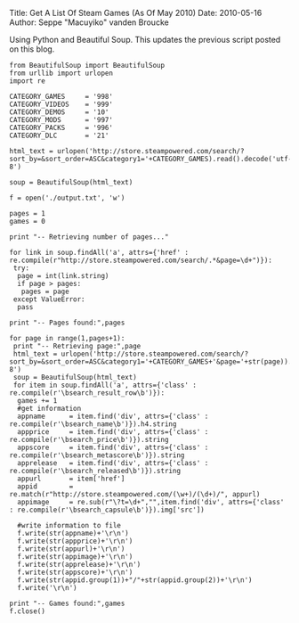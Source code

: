 Title: Get A List Of Steam Games (As Of May 2010)
Date: 2010-05-16
Author: Seppe "Macuyiko" vanden Broucke

Using Python and Beautiful Soup. This updates the previous script posted on this blog.

    from BeautifulSoup import BeautifulSoup  
    from urllib import urlopen  
    import re  

    CATEGORY_GAMES     = '998'  
    CATEGORY_VIDEOS    = '999'  
    CATEGORY_DEMOS     = '10'  
    CATEGORY_MODS      = '997'  
    CATEGORY_PACKS     = '996'  
    CATEGORY_DLC       = '21'    

    html_text = urlopen('http://store.steampowered.com/search/?sort_by=&sort_order=ASC&category1='+CATEGORY_GAMES).read().decode('utf-8')  

    soup = BeautifulSoup(html_text)  

    f = open('./output.txt', 'w')  

    pages = 1  
    games = 0  

    print "-- Retrieving number of pages..."  

    for link in soup.findAll('a', attrs={'href' : re.compile(r"http://store.steampowered.com/search/.*&page=\d+")}):  
     try:  
      page = int(link.string)  
      if page > pages:  
       pages = page  
     except ValueError:  
      pass  

    print "-- Pages found:",pages  

    for page in range(1,pages+1):  
     print "-- Retrieving page:",page  
     html_text = urlopen('http://store.steampowered.com/search/?sort_by=&sort_order=ASC&category1='+CATEGORY_GAMES+'&page='+str(page)).read().decode('utf-8')  
     soup = BeautifulSoup(html_text)  
     for item in soup.findAll('a', attrs={'class' : re.compile(r'\bsearch_result_row\b')}):  
      games += 1  
      #get information  
      appname      = item.find('div', attrs={'class' : re.compile(r'\bsearch_name\b')}).h4.string  
      appprice     = item.find('div', attrs={'class' : re.compile(r'\bsearch_price\b')}).string  
      appscore     = item.find('div', attrs={'class' : re.compile(r'\bsearch_metascore\b')}).string  
      apprelease   = item.find('div', attrs={'class' : re.compile(r'\bsearch_released\b')}).string  
      appurl       = item['href']  
      appid        = re.match(r"http://store.steampowered.com/(\w+)/(\d+)/", appurl)  
      appimage     = re.sub(r"\?t=\d+","",item.find('div', attrs={'class' : re.compile(r'\bsearch_capsule\b')}).img['src'])  

      #write information to file  
      f.write(str(appname)+'\r\n')   
      f.write(str(appprice)+'\r\n')   
      f.write(str(appurl)+'\r\n')   
      f.write(str(appimage)+'\r\n')   
      f.write(str(apprelease)+'\r\n')   
      f.write(str(appscore)+'\r\n')   
      f.write(str(appid.group(1))+"/"+str(appid.group(2))+'\r\n')  
      f.write('\r\n')   

    print "-- Games found:",games  
    f.close()
